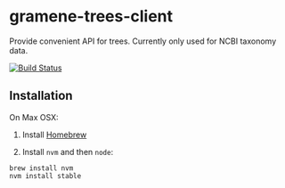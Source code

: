 # gramene-trees-client
Provide convenient API for trees. Currently only used for NCBI taxonomy data.

[![Build Status](https://travis-ci.org/warelab/gramene-trees-client.svg)](https://travis-ci.org/warelab/gramene-trees-client)

## Installation

On Max OSX:

1. Install [Homebrew](http://brew.sh)

2. Install `nvm` and then `node`:

```
brew install nvm
nvm install stable
```
